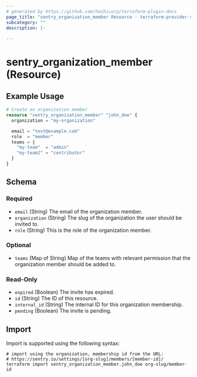 ```yaml
---
# generated by https://github.com/hashicorp/terraform-plugin-docs
page_title: "sentry_organization_member Resource - terraform-provider-sentry"
subcategory: ""
description: |-
  
---
```


# sentry_organization_member (Resource)



## Example Usage

```terraform
# Create an organization member
resource "sentry_organization_member" "john_doe" {
  organization = "my-organization"

  email = "test@example.com"
  role  = "member"
  teams = {
    "my-team"  = "admin"
    "my-team2" = "contributor"
  }
}
```

<!-- schema generated by tfplugindocs -->
## Schema

### Required

- `email` (String) The email of the organization member.
- `organization` (String) The slug of the organization the user should be invited to.
- `role` (String) This is the role of the organization member.

### Optional

- `teams` (Map of String) Map of the teams with relevant permission that the organization member should be added to.

### Read-Only

- `expired` (Boolean) The invite has expired.
- `id` (String) The ID of this resource.
- `internal_id` (String) The internal ID for this organization membership.
- `pending` (Boolean) The invite is pending.

## Import

Import is supported using the following syntax:

```shell
# import using the organization, membership id from the URL:
# https://sentry.io/settings/[org-slug]/members/[member-id]/
terraform import sentry_organization_member.john_doe org-slug/member-id
```
